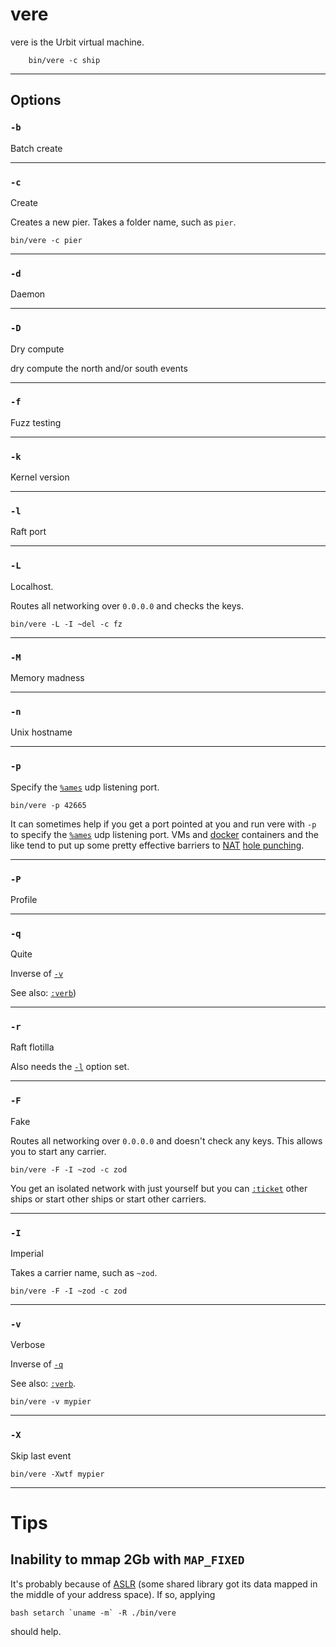 <div class="short">

# vere

vere is the Urbit virtual machine. 

        bin/vere -c ship

---

## Options

### `-b`

Batch create

---

### `-c`

Create

Creates a new pier. Takes a folder name, such as `pier`.

```
bin/vere -c pier
```

---

### `-d`

Daemon

---

### `-D`

Dry compute

dry compute the north and/or south events

---

### `-f`

Fuzz testing

---

### `-k`

Kernel version

---

### `-l`

Raft port

---

### `-L`

Localhost. 

Routes all networking over `0.0.0.0` and checks the keys.

```
bin/vere -L -I ~del -c fz
```

---

### `-M`

Memory madness

---

### `-n`

Unix hostname

---

### `-p`

Specify the [`%ames`](/doc/arvo/ames) udp listening port.

```
bin/vere -p 42665
```

It can sometimes help if you get a port pointed at you and run vere with `-p` to specify the [`%ames`](/doc/arvo/ames) udp listening port. VMs and [docker](http://www.docker.com/) containers and the like tend to put up some pretty effective barriers to [NAT](http://en.wikipedia.org/wiki/Network_address_translation) [hole punching](http://en.wikipedia.org/wiki/TCP_hole_punching).

---

### `-P`

Profile

---

### `-q`

Quite 

Inverse of [`-v`](#-v)

See also: [`:verb`](/doc/arvo/util#verb)) 

---

### `-r`

Raft flotilla

Also needs the [`-l`](#-l) option set.

---

### `-F`

Fake

Routes all networking over `0.0.0.0` and doesn't check any keys. This allows you to start any carrier.

```
bin/vere -F -I ~zod -c zod
```

You get an isolated network with just yourself but you can [`:ticket`]() other ships or start other ships or start other carriers.

---

### `-I`

Imperial

Takes a carrier name, such as `~zod`.

```
bin/vere -F -I ~zod -c zod
```

---

### `-v`

Verbose 

Inverse of [`-q`](#-q)

See also: [`:verb`](reference/arvo/util.md#verb).

```
bin/vere -v mypier
```

---

### `-X`

Skip last event

```
bin/vere -Xwtf mypier
```

---

# Tips

## Inability to mmap 2Gb with `MAP_FIXED`
It's probably because of [ASLR](http://en.wikipedia.org/wiki/Address_space_layout_randomization) (some shared library got its data mapped in the middle of your address space).  If so, applying 

```
bash setarch `uname -m` -R ./bin/vere
```

should help.

</div>
